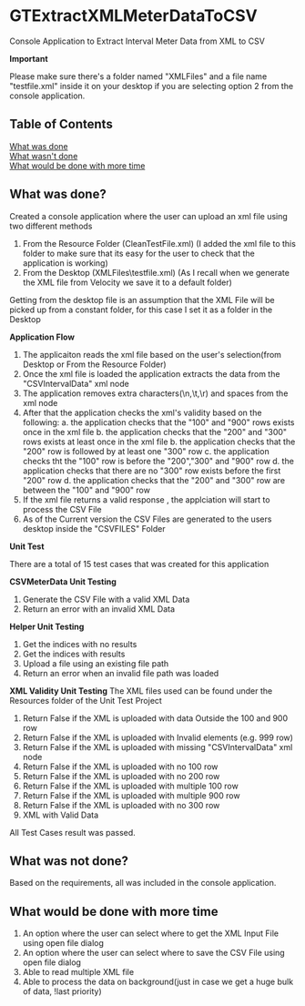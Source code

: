 # GTExtractXMLMeterDataToCSV
Console Application to Extract Interval Meter Data from XML to CSV

**Important**

Please make sure there's a folder named "XMLFiles" and a file name "testfile.xml" inside it on your desktop if you are selecting option 2 from the console application.

## Table of Contents

[What was done](#what-was-done)  
[What wasn't done](#what-was-not-done)  
[What would be done with more time](#what-would-be-done-with-more-time)

## What was done?

Created a console application where the user can upload an xml file using two different methods
1. From the Resource Folder (CleanTestFile.xml) (I added the xml file to this folder to make sure that its easy for the user to check that the application is working)
2. From the Desktop (XMLFiles\testfile.xml) (As I recall when we generate the XML file from Velocity we save it to a default folder)

Getting from the desktop file is an assumption that the XML File will be picked up from a constant folder, for this case I set it as a folder in the Desktop

**Application Flow**

1. The applicaiton reads the xml file based on the user's selection(from Desktop or From the Resource Folder)
2. Once the xml file is loaded the application extracts the data from the "CSVIntervalData" xml node
3. The application removes extra characters(\n,\t,\r) and spaces from the xml node
4. After that the application checks the xml's validity based on the following:
   a. the application checks that the "100" and "900" rows exists once in the xml file
   b. the application checks that the "200" and "300" rows exists at least once in the xml file
   b. the application checks that the "200" row is followed by at least one "300" row
   c. the application checks tht the "100" row is before the "200","300" and "900" row
   d. the application checks that there are no "300" row exists before the first "200" row
   d. the application checks that the "200" and "300" row are between the "100" and "900" row   
5. If the xml file returns a valid response , the applciation will start to process the CSV File
6. As of the Current version the CSV Files are generated to the users desktop inside the "CSVFILES" Folder

**Unit Test**

There are a total of 15 test cases that was created for this application

**CSVMeterData Unit Testing**
1. Generate the CSV File with a valid XML Data
2. Return an error with an invalid XML Data

**Helper Unit Testing**
1. Get the indices with no results
2. Get the indices with results
3. Upload a file using an existing file path
4. Return an error when an invalid file path was loaded

**XML Validity Unit Testing**
The XML files used can be found under the Resources folder of the Unit Test Project

1. Return False if the XML is uploaded with data Outside the 100 and 900 row
2. Return False if the XML is uploaded with Invalid elements (e.g. 999 row)
3. Return False if the XML is uploaded with missing "CSVIntervalData" xml node
4. Return False if the XML is uploaded with no 100 row
5. Return False if the XML is uploaded with no 200 row
6. Return False if the XML is uploaded with multiple 100 row
7. Return False if the XML is uploaded with multiple 900 row
8. Return False if the XML is uploaded with no 300 row
9. XML with Valid Data 
 
All Test Cases result was passed.

## What was not done?

Based on the requirements, all was included in the console application.

## What would be done with more time

1. An option where the user can select where to get the XML Input File using open file dialog
2. An option where the user can select where to save the CSV File using open file dialog
3. Able to read multiple XML file
4. Able to process the data on background(just in case we get a huge bulk of data, !last priority)
